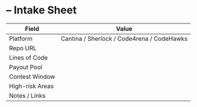 # <Protocol-Name> – <Platform> Intake Sheet

| Field            | Value |
|------------------|-------|
| Platform         | Cantina / Sherlock / Code4rena / CodeHawks |
| Repo URL         |  |
| Lines of Code    |  |
| Payout Pool      |  |
| Contest Window   |  |
| High-risk Areas  |  |
| Notes / Links    |  |
